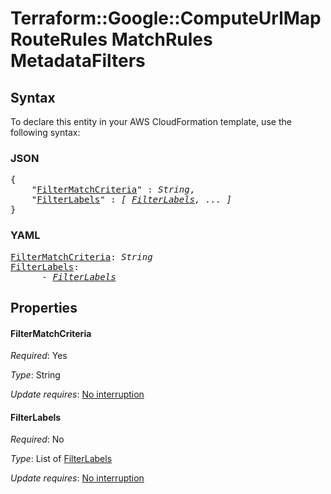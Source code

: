 # Terraform::Google::ComputeUrlMap RouteRules MatchRules MetadataFilters

## Syntax

To declare this entity in your AWS CloudFormation template, use the following syntax:

### JSON

<pre>
{
    "<a href="#filtermatchcriteria" title="FilterMatchCriteria">FilterMatchCriteria</a>" : <i>String</i>,
    "<a href="#filterlabels" title="FilterLabels">FilterLabels</a>" : <i>[ <a href="routerules-matchrules-metadatafilters-filterlabels.md">FilterLabels</a>, ... ]</i>
}
</pre>

### YAML

<pre>
<a href="#filtermatchcriteria" title="FilterMatchCriteria">FilterMatchCriteria</a>: <i>String</i>
<a href="#filterlabels" title="FilterLabels">FilterLabels</a>: <i>
      - <a href="routerules-matchrules-metadatafilters-filterlabels.md">FilterLabels</a></i>
</pre>

## Properties

#### FilterMatchCriteria

_Required_: Yes

_Type_: String

_Update requires_: [No interruption](https://docs.aws.amazon.com/AWSCloudFormation/latest/UserGuide/using-cfn-updating-stacks-update-behaviors.html#update-no-interrupt)

#### FilterLabels

_Required_: No

_Type_: List of <a href="routerules-matchrules-metadatafilters-filterlabels.md">FilterLabels</a>

_Update requires_: [No interruption](https://docs.aws.amazon.com/AWSCloudFormation/latest/UserGuide/using-cfn-updating-stacks-update-behaviors.html#update-no-interrupt)

